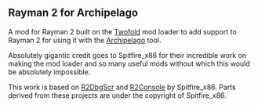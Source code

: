 Rayman 2 for Archipelago
---

A mod for Rayman 2 built on the [Twofold](https://github.com/spitfirex86/Twofold) mod loader to add support to Rayman 2 for using it with the [Archipelago](https://github.com/ArchipelagoMW/Archipelago) tool.

Absolutely gigantic credit goes to Spitfire_x86 for their incredible work on making the mod loader and so many useful mods without which this would be absolutely impossible.

This work is based on [R2DbgScr](https://github.com/spitfirex86/R2DbgScr) and [R2Console](https://github.com/spitfirex86/R2Console) by Spitfire_x86. Parts derived from these projects are under the copyright of Spitfire_x86.